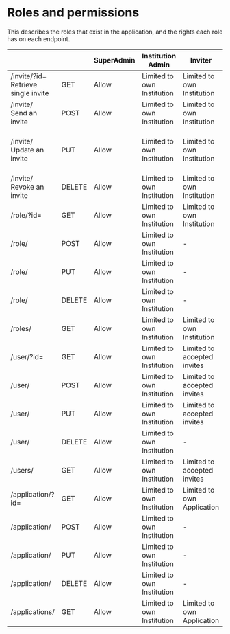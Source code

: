 # Roles and permissions

This describes the roles that exist in the application, and the rights each role has on each endpoint.

|                                           |       |SuperAdmin |Institution Admin          |Inviter                    |Guest                                      |
|---                                        |---    |---        |---                        |---                        |---                                        |
|/invite/?id=<br>Retrieve single invite     |GET    |Allow      |Limited to own Institution |Limited to own Institution |Only if the user is invited                |
|/invite/<br>Send an invite                 |POST   |Allow      |Limited to own Institution |Limited to own Institution | -                                         |
|/invite/<br>Update an invite               |PUT    |Allow      |Limited to own Institution |Limited to own Institution |Only update status if the user is invited  |
|/invite/<br>Revoke an invite               |DELETE |Allow      |Limited to own Institution |Limited to own Institution | -                                         |
|/role/?id=                                 |GET    |Allow      |Limited to own Institution |Limited to own Institution | -     |
|/role/                                     |POST   |Allow      |Limited to own Institution | -                         | -     |
|/role/                                     |PUT    |Allow      |Limited to own Institution | -                         | -     |
|/role/                                     |DELETE |Allow      |Limited to own Institution | -                         | -     |
|/roles/                                    |GET    |Allow      |Limited to own Institution |Limited to own Institution | -     |
|/user/?id=                                 |GET    |Allow      |Limited to own Institution |Limited to accepted invites|Only own information       |
|/user/                                     |POST   |Allow      |Limited to own Institution |Limited to accepted invites| -     |
|/user/                                     |PUT    |Allow      |Limited to own Institution |Limited to accepted invites|Only own information       |
|/user/                                     |DELETE |Allow      |Limited to own Institution | -                         | -     |
|/users/                                    |GET    |Allow      |Limited to own Institution |Limited to accepted invites| -     |
|/application/?id=                          |GET    |Allow      |Limited to own Institution |Limited to own Application |Only invited application   |
|/application/                              |POST   |Allow      |Limited to own Institution | -                         | -     |
|/application/                              |PUT    |Allow      |Limited to own Institution | -                         | -     |
|/application/                              |DELETE |Allow      |Limited to own Institution | -                         | -     |
|/applications/                             |GET    |Allow      |Limited to own Institution |Limited to own Application |Only invited application   |
